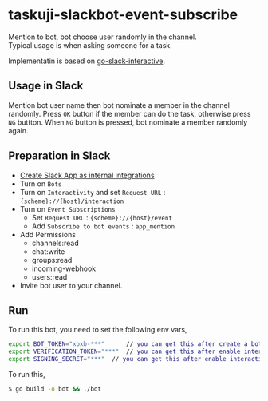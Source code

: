 # taskuji-slackbot-event-subscribe
Mention to bot, bot choose user randomly in the channel.  
Typical usage is when asking someone for a task.  

Implementatin is based on [go-slack-interactive](https://github.com/tcnksm/go-slack-interactive).

## Usage in Slack
Mention bot user name then bot nominate a member in the channel randomly.
Press `OK` button if the member can do the task, otherwise press `NG` buttton.
When `NG` button is pressed, bot nominate a member randomly again.

## Preparation in Slack
-  [Create Slack App as internal integrations](https://api.slack.com/start/quickstart#creating)
-  Turn on `Bots`
-  Turn on `Interactivity` and set `Request URL` : `{scheme}://{host}/interaction` 
-  Turn on `Event Subscriptions`
    - Set `Request URL` : `{scheme}://{host}/event` 
    - Add `Subscribe to bot events` : `app_mention` 
-  Add Permissions
    - channels:read
    - chat:write
    - groups:read
    - incoming-webhook
    - users:read
-  Invite bot user to your channel.

## Run
To run this bot, you need to set the following env vars,

```bash
export BOT_TOKEN="xoxb-***"      // you can get this after create a bot user (via slack app management console)
export VERIFICATION_TOKEN="***"  // you can get this after enable interactive message (via slack app management console)
export SIGNING_SECRET="***"  // you can get this after enable interactive message (via slack app management console)
```

To run this, 

```bash
$ go build -o bot && ./bot
```

